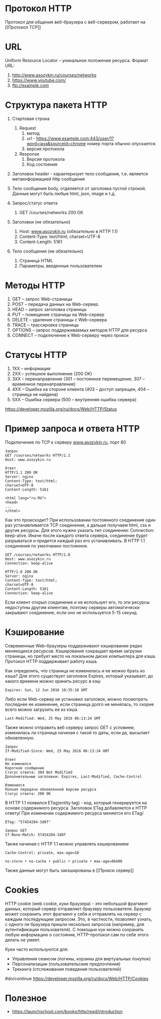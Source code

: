 # Протокол HTTP
Протокол для общения веб-браузера с веб-сервером, работает на [[Протокол TCP]]

# URL
Uniform Resource Locator – уникальное положение ресурса. Формат URL: 
1. http://www.asozykin.ru/courses/networks
2. https://www.youtube.com/
3. ftp://example.com

# Структура пакета HTTP
1. Стартовая строка
	1.  Request 
		1. метод
		2. url - https://www.example.com:443/user/1?word=java&sourceid=chrome номер порта обычно опускается.
		3. версия протокола
	2. Response
		1. Версия протокола
		2. Код состояния
2. Заголовок header - характеризует тело сообщения, т.е. является метаинформацией http сообщения
3. Тело сообщения body, отделяется от заголовка пустой строкой. Данные могут быть любые html, json, image и т.д.

1. Запрос/статус ответа
	1. GET /courses/networks 200 ОК 
2. Заголовки (не обязательно)
	1. Host: www.asozykin.ru (обязательно в HTTP 1.1)
	2. Content-Type: text/html; charset=UTF-8
	3. Content-Length: 5161 
3. Тело сообщения (не обязательно) 
	1. Страница HTML 
	2. Параметры, введенные пользователем

# Методы HTTP
1. GET – запрос Web-страницы 
2. POST – передача данных на Web-сервер. 
3. HEAD – запрос заголовка страницы 
4. PUT – помещение страницы на Web-сервер 
5. DELETE – удаление страницы с Web-сервера 
6. TRACE – трассировка страницы 
7. OPTIONS – запрос поддерживаемых методов HTTP для ресурса 
8. CONNECT – подключение к Web-серверу через прокси


# Статусы HTTP
1. 1XX – информация 
2. 2XX – успешное выполнение (200 ОК) 
3. 3ХХ – перенаправление (301 – постоянное перемещение, 307 – временное перенаправление) 
4. 4ХХ – Ошибка на стороне клиента (403 – доступ запрещен, 404 – страница не найдена) 
5. 5ХХ – Ошибка сервера (500 – внутренняя ошибка сервера)

https://developer.mozilla.org/ru/docs/Web/HTTP/Status

# Пример запроса и ответа HTTP
Подключение по TCP к серверу www.asozykin.ru, порт 80 
```
Запрос
GET /courses/networks HTTP/1.1 
Host: www.asozykin.ru

Ответ
HTTP/1.1 200 OK 
Server: nginx 
Content-Type: text/html; 
charset=UTF-8 
Content-Length: 5161

<html lang="ru-RU">
<head>
...
</html>
```

Как это происходит? При использовании постоянного соединения один раз устанавливается TCP соединение, а дальше получаем html, css и другие ресурсы. Для этого нужно указать тип соединения: Connection: keep-alive. Иначе после каждого ответа сервера, соединение будет разрываться и придется каждый раз его устанавливать. В HTTP 1.1 соединения по умолчанию постоянное.

```
GET /courses/networks HTTP/1.0 
Host: www.asozykin.ru 
Connection: keep-alive

HTTP/1.0 200 OK 
Server: nginx 
Content-Type: text/html; 
charset=UTF-8 
Content-Length: 5161 
Connection: keep-alive
```

Если клиент открыл соединение и не использует его, то эти ресурсы недоступны другим клиентам, поэтому серверы автоматически закрывают соединение, если оно не используется 5-15 секунд

# Кэширование
Современные Web-браузеры поддерживают кэширование редко меняющихся ресурсов. Кэширование сокращает время загрузки страницы, но требует место на локальном диске компьютера для кэша. Протокол HTTP поддерживает работу кэша.

Как определить, что страница не изменилась и ее можно брать из кэша? Для этого существует заголовок Expires, который указывает, до какого времени можно хранить ресурс в кэш
```
Expires: Sun, 12 Jun 2016 10:35:18 GMT
```

Либо если Web-сервер не установил заголовок, можно посмотреть последнее ее изменение, если страница долго не менялась, то скорее всего можно загрузить ее из кэша
```
Last-Modified: Wed, 25 May 2016 06:13:24 GMT
```

Также можно отправить веб серверу запрос GET с условием, изменилась ли страница начиная с такой то даты, если да, высылает обновленную.
```
Запрос
If-Modified-Since: Wed, 25 May 2016 06:13:24 GMT

Ответ
Не изменился
Короткое сообщение
Статус ответа: 304 Not Modified
Дополнительные заголовки: Expires, Last-Modified, Cache-Control

Изменился
Полная передача обновленной версии ресурса
Статус ответа: 200 ОК
```

В HTTP 1.1 появился ETag(entity tag) - код, который генерируется на основе содержимого ресурса. Заголовок ETag добавляется к HTTP ответу/ При изменении содержимого ресурса меняется его ETag/
```
ETag: "57454284-3d8f"

Запрос GET
If-None-Match: 57454284-3d8f
```

Также начиная с HTTP 1.1 можно управлять кэшированием
```
Cache-Control: private, max-age=10

no-store • no-cache • public • private • max-age=86400
```

Также данные могут быть закэшированы в [[Прокси сервер]]

# Cookies
HTTP cookie (web cookie, куки браузера) - это небольшой фрагмент данных, который сервер отправляет браузеру пользователя. Браузер может сохранить этот фрагмент у себя и отправлять на сервер с каждым последующим запросом. Это, в частности, позволяет узнать, с одного ли браузера пришли несколько запросов (например, для аутентификации пользователя). С помощью кук можно сохранить любую информацию о состоянии, HTTP-протокол сам по себе этого делать не умеет.

Куки часто используются для:
-   Управления сеансом (логины, корзины для виртуальных покупок)
-   Персонализации (пользовательские предпочтения)
-   Трекинга (отслеживания поведения пользователей)

#do/continue https://developer.mozilla.org/ru/docs/Web/HTTP/Cookies

# Полезное
* https://launchschool.com/books/http/read/introduction